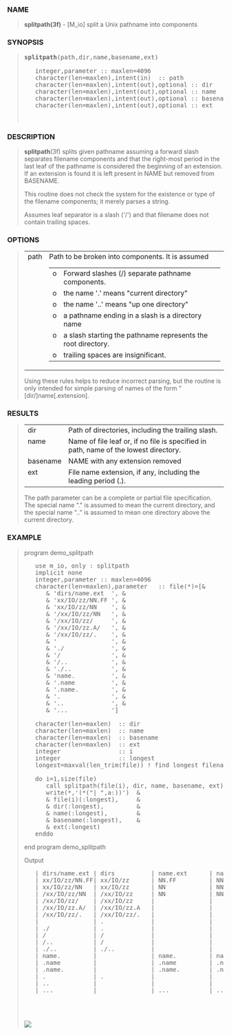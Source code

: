 <?
<body>
  <a name="top" id="top"></a>
  <div id="Container">
    <div id="Content">
      <div class="c41">
      </div><a name="0"></a>
      <h3><a name="0">NAME</a></h3>
      <blockquote>
        <b>splitpath(3f)</b> - [M_io] split a Unix pathname into components
      </blockquote><a name="contents" id="contents"></a>
      <h3><a name="8">SYNOPSIS</a></h3>
      <blockquote>
        <pre>
<b>splitpath</b>(path,dir,name,basename,ext)
<br />   integer,parameter :: maxlen=4096
   character(len=maxlen),intent(in)  :: path
   character(len=maxlen),intent(out),optional :: dir
   character(len=maxlen),intent(out),optional :: name
   character(len=maxlen),intent(out),optional :: basename
   character(len=maxlen),intent(out),optional :: ext
<br />
</pre>
      </blockquote><a name="2"></a>
      <h3><a name="2">DESCRIPTION</a></h3>
      <blockquote>
        <b>splitpath</b>(3f) splits given pathname assuming a forward slash separates filename components and that the right-most period in the last leaf of
        the pathname is considered the beginning of an extension. If an extension is found it is left present in NAME but removed from BASENAME.
        <p>This routine does not check the system for the existence or type of the filename components; it merely parses a string.</p>
        <p>Assumes leaf separator is a slash ('/') and that filename does not contain trailing spaces.</p>
      </blockquote><a name="3"></a>
      <h3><a name="3">OPTIONS</a></h3>
      <blockquote>
        <table cellpadding="3">
          <tr valign="top">
            <td class="c42" width="6%" nowrap="nowrap">path</td>
            <td valign="bottom">
              Path to be broken into components. It is assumed
              <table width="100%" cellpadding="3">
                <tr valign="top">
                  <td width="3%">o</td>
                  <td>Forward slashes (/) separate pathname components.</td>
                </tr>
                <tr valign="top">
                  <td width="3%">o</td>
                  <td>the name '.' means "current directory"</td>
                </tr>
                <tr valign="top">
                  <td width="3%">o</td>
                  <td>the name '..' means "up one directory"</td>
                </tr>
                <tr valign="top">
                  <td width="3%">o</td>
                  <td>a pathname ending in a slash is a directory name</td>
                </tr>
                <tr valign="top">
                  <td width="3%">o</td>
                  <td>a slash starting the pathname represents the root directory.</td>
                </tr>
                <tr valign="top">
                  <td width="3%">o</td>
                  <td>trailing spaces are insignificant.</td>
                </tr>
              </table><!-- .PP -->
            </td>
          </tr>
        </table>Using these rules helps to reduce incorrect parsing, but the routine is only intended for simple parsing of names of the form
        "[dir/]name[.extension].
      </blockquote><a name="4"></a>
      <h3><a name="4">RESULTS</a></h3>
      <blockquote>
        <table cellpadding="3">
          <tr valign="top">
            <td class="c42" width="6%" nowrap="nowrap">dir</td>
            <td valign="bottom">Path of directories, including the trailing slash.</td>
          </tr>
          <tr valign="top">
            <td class="c42" width="6%" nowrap="nowrap">name</td>
            <td valign="bottom">Name of file leaf or, if no file is specified in path, name of the lowest directory.</td>
          </tr>
          <tr valign="top">
            <td class="c42" width="6%" nowrap="nowrap">basename</td>
            <td valign="bottom">NAME with any extension removed</td>
          </tr>
          <tr valign="top">
            <td class="c42" width="6%" nowrap="nowrap">ext</td>
            <td valign="bottom">File name extension, if any, including the leading period (.).</td>
          </tr>
        </table>The path parameter can be a complete or partial file specification. The special name "." is assumed to mean the current directory, and the
        special name ".." is assumed to mean one directory above the current directory.
      </blockquote><a name="5"></a>
      <h3><a name="5">EXAMPLE</a></h3>
      <blockquote>
        program demo_splitpath
        <pre>
   use m_io, only : splitpath
   implicit none
   integer,parameter :: maxlen=4096
   character(len=maxlen),parameter   :: file(*)=[&amp;
      &amp; 'dirs/name.ext  ', &amp;
      &amp; 'xx/IO/zz/NN.FF ', &amp;
      &amp; 'xx/IO/zz/NN    ', &amp;
      &amp; '/xx/IO/zz/NN   ', &amp;
      &amp; '/xx/IO/zz/     ', &amp;
      &amp; '/xx/IO/zz.A/   ', &amp;
      &amp; '/xx/IO/zz/.    ', &amp;
      &amp; '               ', &amp;
      &amp; './             ', &amp;
      &amp; '/              ', &amp;
      &amp; '/..            ', &amp;
      &amp; './..           ', &amp;
      &amp; 'name.          ', &amp;
      &amp; '.name          ', &amp;
      &amp; '.name.         ', &amp;
      &amp; '.              ', &amp;
      &amp; '..             ', &amp;
      &amp; '...            ']
<br />   character(len=maxlen)  :: dir
   character(len=maxlen)  :: name
   character(len=maxlen)  :: basename
   character(len=maxlen)  :: ext
   integer                :: i
   integer                :: longest
   longest=maxval(len_trim(file)) ! find longest filename
<br />   do i=1,size(file)
      call splitpath(file(i), dir, name, basename, ext)
      write(*,'(*("| ",a:))')  &amp;
      &amp; file(i)(:longest),     &amp;
      &amp; dir(:longest),         &amp;
      &amp; name(:longest),        &amp;
      &amp; basename(:longest),    &amp;
      &amp; ext(:longest)
   enddo
</pre>end program demo_splitpath
        <p>Output</p>
        <pre>
   | dirs/name.ext | dirs          | name.ext      | name          | .ext
   | xx/IO/zz/NN.FF| xx/IO/zz      | NN.FF         | NN            | .FF
   | xx/IO/zz/NN   | xx/IO/zz      | NN            | NN            |
   | /xx/IO/zz/NN  | /xx/IO/zz     | NN            | NN            |
   | /xx/IO/zz/    | /xx/IO/zz     |               |               |
   | /xx/IO/zz.A/  | /xx/IO/zz.A   |               |               |
   | /xx/IO/zz/.   | /xx/IO/zz/.   |               |               |
   |               | .             |               |               |
   | ./            | .             |               |               |
   | /             | /             |               |               |
   | /..           | /             |               |               |
   | ./..          | ./..          |               |               |
   | name.         |               | name.         | name          | .
   | .name         |               | .name         | .name         |
   | .name.        |               | .name.        | .name         | .
   | .             | .             |               |               |
   | ..            |               |               |               |
   | ...           |               | ...           | ..            | .
<br />
</pre>
      <br />
      <div class="c41"><img src="images/splitpath.3m_io.gif" /></div>
    </div>
  </div>
</body>
